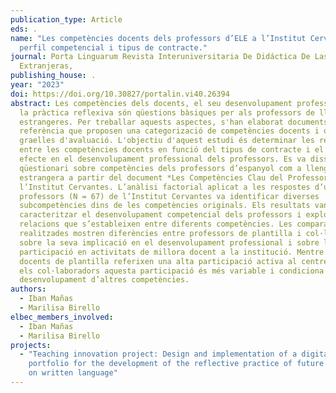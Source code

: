 ```yaml
---
publication_type: Article
eds: .
name: "Les competències docents dels professors d’ELE a l’Institut Cervantes:
  perfil competencial i tipus de contracte."
journal: Porta Linguarum Revista Interuniversitaria De Didáctica De Las Lenguas
  Extranjeras,
publishing_house: .
year: "2023"
doi: https://doi.org/10.30827/portalin.vi40.26394
abstract: Les competències dels docents, el seu desenvolupament professional i
  la pràctica reflexiva són qüestions bàsiques per als professors de llengües
  estrangeres. Per treballar aquests aspectes, s'han elaborat documents de
  referència que proposen una categorizació de competències docents i ofereixen
  graelles d'avaluació. L'objectiu d'aquest estudi és determinar les relacions
  entre les competències docents en funció del tipus de contracte i el seu
  efecte en el desenvolupament professional dels professors. Es va dissenyar un
  qüestionari sobre competències dels professors d’espanyol com a llengua
  estrangera a partir del document *Les Competències Clau del Professorat* de
  l’Institut Cervantes. L’anàlisi factorial aplicat a les respostes d’un grup de
  professors (N = 67) de l’Institut Cervantes va identificar diverses
  subcompetències dins de les competències originals. Els resultats van permetre
  caracteritzar el desenvolupament competencial dels professors i explorar les
  relacions que s’estableixen entre diferents competències. Les comparacions
  realitzades mostren diferències entre professors de plantilla i col·laboradors
  sobre la seva implicació en el desenvolupament professional i sobre la seva
  participació en activitats de millora docent a la institució. Mentre els
  docents de plantilla referixen una alta participació activa al centre, entre
  els col·laboradors aquesta participació és més variable i condiciona el
  desenvolupament d’altres competències.
authors:
  - Iban Mañas
  - Marilisa Birello
elbec_members_involved:
  - Iban Mañas
  - Marilisa Birello
projects:
  - "Teaching innovation project: Design and implementation of a digital
    portfolio for the development of the reflective practice of future teachers
    on written language"
---
```

